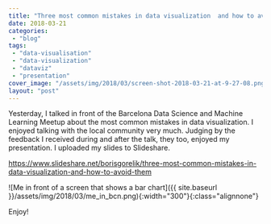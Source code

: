 ```yaml
---
title: "Three most common mistakes in data visualization  and how to avoid them. Now, the slides"
date: 2018-03-21
categories: 
 - "blog"
tags: 
 - "data-visualisation"
 - "data-visualization"
 - "dataviz"
 - "presentation"
cover_image: "/assets/img/2018/03/screen-shot-2018-03-21-at-9-27-08.png"
layout: "post"
---
```


Yesterday, I talked in front of the Barcelona Data Science and Machine Learning Meetup about the most common mistakes in data visualization. I enjoyed talking with the local community very much. Judging by the feedback I received during and after the talk, they too, enjoyed my presentation. I uploaded my slides to Slideshare.

https://www.slideshare.net/borisgorelik/three-most-common-mistakes-in-data-visualization-and-how-to-avoid-them

![Me in front of a screen that shows a bar chart]({{ site.baseurl }}/assets/img/2018/03/me_in_bcn.png){:width="300"}{:class="alignnone"}

Enjoy!
